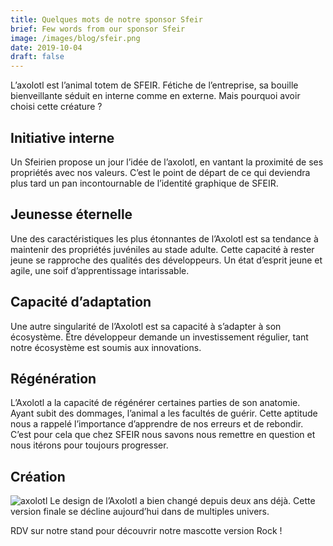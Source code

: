 ```yaml
---
title: Quelques mots de notre sponsor Sfeir
brief: Few words from our sponsor Sfeir
image: /images/blog/sfeir.png
date: 2019-10-04
draft: false
---
```


L’axolotl est l’animal totem de SFEIR. Fétiche de l’entreprise, sa bouille bienveillante séduit en interne comme en externe. Mais pourquoi avoir choisi cette créature ?

## Initiative interne
Un Sfeirien propose un jour l’idée de l’axolotl, en vantant la proximité de ses propriétés avec nos valeurs. C’est le point de départ de ce qui deviendra plus tard un pan incontournable de l’identité graphique de SFEIR.

## Jeunesse éternelle
Une des caractéristiques les plus étonnantes de l’Axolotl est sa tendance à maintenir des propriétés juvéniles au stade adulte. Cette capacité à rester jeune se rapproche des qualités des développeurs. Un état d’esprit jeune et agile, une soif d’apprentissage intarissable. 

## Capacité d’adaptation
Une autre singularité de l’Axolotl est sa capacité à s’adapter à son écosystème. Être développeur demande un investissement régulier, tant notre écosystème est soumis aux innovations.

## Régénération
L’Axolotl a la capacité de régénérer certaines parties de son anatomie. Ayant subit des dommages, l’animal a les facultés de guérir. Cette aptitude nous a rappelé l’importance d’apprendre de nos erreurs et de rebondir. C’est pour cela que chez SFEIR nous savons nous remettre en question et nous itérons pour toujours progresser.

## Création
![axolotl](https://cutt.ly/4w16A5M)
Le design de l’Axolotl a bien changé depuis deux ans déjà. Cette version finale se décline aujourd’hui dans de multiples univers.

RDV sur notre stand pour découvrir notre mascotte version Rock !